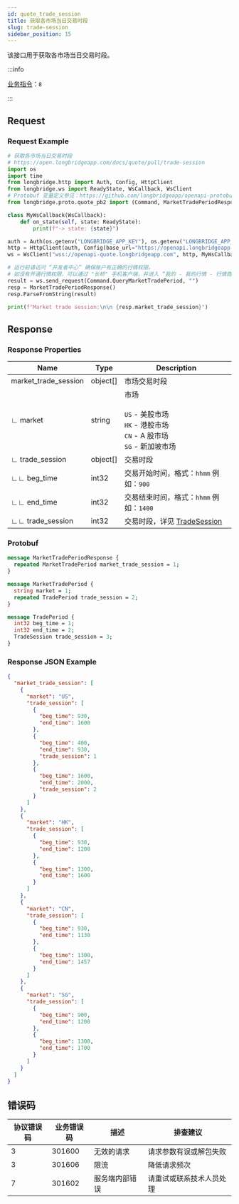 ```yaml
---
id: quote_trade_session
title: 获取各市场当日交易时段
slug: trade-session
sidebar_position: 15
---
```


该接口用于获取各市场当日交易时段。

:::info

[业务指令](../../socket/protocol/request)：`8`

:::

## Request

### Request Example

```python
# 获取各市场当日交易时段
# https://open.longbridgeapp.com/docs/quote/pull/trade-session
import os
import time
from longbridge.http import Auth, Config, HttpClient
from longbridge.ws import ReadyState, WsCallback, WsClient
# Protobuf 变量定义参见：https://github.com/longbridgeapp/openapi-protobufs/blob/main/quote/api.proto
from longbridge.proto.quote_pb2 import (Command, MarketTradePeriodResponse)

class MyWsCallback(WsCallback):
    def on_state(self, state: ReadyState):
        print(f"-> state: {state}")

auth = Auth(os.getenv("LONGBRIDGE_APP_KEY"), os.getenv("LONGBRIDGE_APP_SECRET"), access_token=os.getenv("LONGBRIDGE_ACCESS_TOKEN"))
http = HttpClient(auth, Config(base_url="https://openapi.longbridgeapp.com"))
ws = WsClient("wss://openapi-quote.longbridgeapp.com", http, MyWsCallback())

# 运行前请访问 “开发者中心“ 确保账户有正确的行情权限。
# 如没有开通行情权限，可以通过 "长桥" 手机客户端，并进入 “我的 - 我的行情 - 行情商城“ 购买开通行情权限。
result = ws.send_request(Command.QueryMarketTradePeriod, "")
resp = MarketTradePeriodResponse()
resp.ParseFromString(result)

print(f"Market trade session:\n\n {resp.market_trade_session}")
```

## Response

### Response Properties

| Name                 | Type     | Description                                                                                 |
| -------------------- | -------- | ------------------------------------------------------------------------------------------- |
| market_trade_session | object[] | 市场交易时段                                                                                |
| ∟ market             | string   | 市场<br/><br/>`US` - 美股市场<br/>`HK` - 港股市场<br/>`CN` - A 股市场<br/>`SG` - 新加坡市场 |
| ∟ trade_session      | object[] | 交易时段                                                                                    |
| ∟∟ beg_time          | int32    | 交易开始时间，格式：`hhmm` 例如：`900`                                                      |
| ∟∟ end_time          | int32    | 交易结束时间，格式：`hhmm` 例如：`1400`                                                     |
| ∟∟ trade_session     | int32    | 交易时段，详见 [TradeSession](../objects#tradesession---交易时段)                           |

### Protobuf

```protobuf
message MarketTradePeriodResponse {
  repeated MarketTradePeriod market_trade_session = 1;
}

message MarketTradePeriod {
  string market = 1;
  repeated TradePeriod trade_session = 2;
}

message TradePeriod {
  int32 beg_time = 1;
  int32 end_time = 2;
  TradeSession trade_session = 3;
}
```

### Response JSON Example

```json
{
  "market_trade_session": [
    {
      "market": "US",
      "trade_session": [
        {
          "beg_time": 930,
          "end_time": 1600
        },
        {
          "beg_time": 400,
          "end_time": 930,
          "trade_session": 1
        },
        {
          "beg_time": 1600,
          "end_time": 2000,
          "trade_session": 2
        }
      ]
    },
    {
      "market": "HK",
      "trade_session": [
        {
          "beg_time": 930,
          "end_time": 1200
        },
        {
          "beg_time": 1300,
          "end_time": 1600
        }
      ]
    },
    {
      "market": "CN",
      "trade_session": [
        {
          "beg_time": 930,
          "end_time": 1130
        },
        {
          "beg_time": 1300,
          "end_time": 1457
        }
      ]
    },
    {
      "market": "SG",
      "trade_session": [
        {
          "beg_time": 900,
          "end_time": 1200
        },
        {
          "beg_time": 1300,
          "end_time": 1700
        }
      ]
    }
  ]
}
```

## 错误码

| 协议错误码 | 业务错误码 | 描述           | 排查建议                 |
| ---------- | ---------- | -------------- | ------------------------ |
| 3          | 301600     | 无效的请求     | 请求参数有误或解包失败   |
| 3          | 301606     | 限流           | 降低请求频次             |
| 7          | 301602     | 服务端内部错误 | 请重试或联系技术人员处理 |

